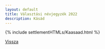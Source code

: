 ```yaml
---
layout: default
title: Választási névjegyzék 2022
description: Kásád
---
```


{% include settlementHTMLs/Kaasaad.html %}

[Vissza](../)